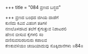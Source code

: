 +++
title = "084 ವ್ರಣದ ಬನ್ಧದ"

+++
ವ್ರಣದ ಬಂಧದ ಜಿಗಿಯ ದಾಡೆಗೆ  
ಕುಣಿದು ಕವಿವ ವಿಹಂಗ ತತಿಗಳಿ  
ನಣಲೊಳಡಸಿದ ತಲೆಗೆ ಕೈಗುತ್ತುವ ನಿಶಾಟರಲಿ  
ಹೆಣನ ಬೀಸುವ ಕೈಗಳಲಿ ಸಂ  
ದಣಿಸುವಸುರರಿನುರು ಕಪಾಲವ   
ಕೆಣಕುವಳಿಯಂ ಚಂಡಿಯಾದುವು ಸೊಕ್ಕಿದಾನೆಗಳು      ॥84॥
